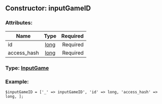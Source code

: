 ## Constructor: inputGameID  

### Attributes:

| Name     |    Type       | Required |
|----------|:-------------:|---------:|
|id|[long](../types/long.md) | Required|
|access\_hash|[long](../types/long.md) | Required|


### Type: [InputGame](../types/InputGame.md)

### Example:


```
$inputGameID = ['_' => inputGameID', 'id' => long, 'access_hash' => long, ];
```
